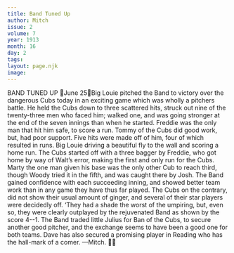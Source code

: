 ```yaml
---
title: Band Tuned Up
author: Mitch
issue: 2
volume: 7
year: 1913
month: 16
day: 2
tags:
layout: page.njk
image:
---
```

BAND TUNED UP June 25Big Louie pitched the Band to victory over the dangerous Cubs today in an exciting game which was wholly a pitchers battle. He held the Cubs down to three scattered hits, struck out nine of the twenty-three men who faced him; walked one, and was going stronger at the end of the seven innings than when he started. Freddie was the only man that hit him safe, to score a run. Tommy of the Cubs did good work, but, had poor support. Five hits were made off of him, four of which resulted in runs. Big Louie driving a beautiful fly to the wall and scoring a home run. The Cubs started off with a three bagger by Freddie, who got home by way of Walt’s error, making the first and only run for the Cubs. Marty the one man given his base was the only other Cub to reach third, though Woody tried it in the fifth, and was caught there by Josh. The Band gained confidence with each succeeding inning, and showed better team work than in any game they have thus far played. The Cubs on the contrary, did not show their usual amount of ginger, and several of their star players were decidedly off. ‘They had a shade the worst of the umpiring, but, even so, they were clearly outplayed by the rejuvenated Band as shown by the score 4--1. The Band traded little Julius for Ban of the Cubs, to secure another good pitcher, and the exchange seems to have been a good one for both teams. Dave has also secured a promising player in Reading who has the hall-mark of a comer. —Mitch. 
